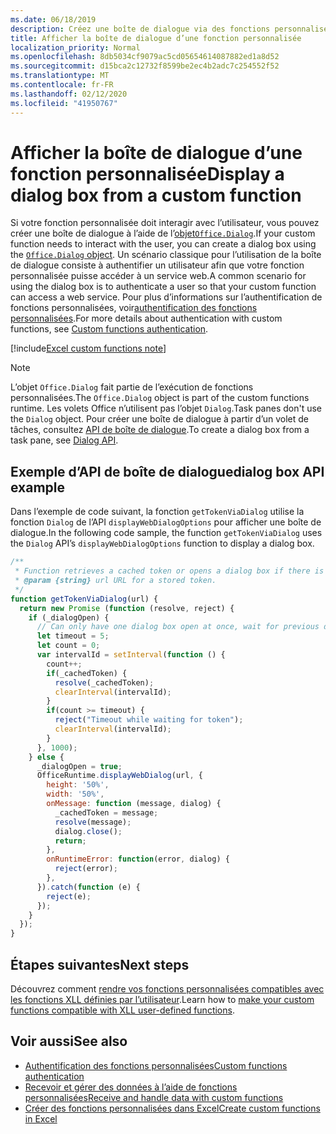 ```yaml
---
ms.date: 06/18/2019
description: Créez une boîte de dialogue via des fonctions personnalisées dans Excel à l’aide de JavaScript.
title: Afficher la boîte de dialogue d’une fonction personnalisée
localization_priority: Normal
ms.openlocfilehash: 8db5034cf9079ac5cd05654614087882ed1a8d52
ms.sourcegitcommit: d15bca2c12732f8599be2ec4b2adc7c254552f52
ms.translationtype: MT
ms.contentlocale: fr-FR
ms.lasthandoff: 02/12/2020
ms.locfileid: "41950767"
---
```

# <a name="display-a-dialog-box-from-a-custom-function"></a><span data-ttu-id="91a90-103">Afficher la boîte de dialogue d’une fonction personnalisée</span><span class="sxs-lookup"><span data-stu-id="91a90-103">Display a dialog box from a custom function</span></span>

<span data-ttu-id="91a90-104">Si votre fonction personnalisée doit interagir avec l’utilisateur, vous pouvez créer une boîte de dialogue à l’aide de l’[objet`Office.Dialog`](/javascript/api/office-runtime/officeruntime.dialog).</span><span class="sxs-lookup"><span data-stu-id="91a90-104">If your custom function needs to interact with the user, you can create a dialog box using the [`Office.Dialog` object](/javascript/api/office-runtime/officeruntime.dialog).</span></span> <span data-ttu-id="91a90-105">Un scénario classique pour l’utilisation de la boîte de dialogue consiste à authentifier un utilisateur afin que votre fonction personnalisée puisse accéder à un service web.</span><span class="sxs-lookup"><span data-stu-id="91a90-105">A common scenario for using the dialog box is to authenticate a user so that your custom function can access a web service.</span></span> <span data-ttu-id="91a90-106">Pour plus d’informations sur l’authentification de fonctions personnalisées, voir[authentification des fonctions personnalisées](./custom-functions-authentication.md).</span><span class="sxs-lookup"><span data-stu-id="91a90-106">For more details about authentication with custom functions, see [Custom functions authentication](./custom-functions-authentication.md).</span></span>

[!include[Excel custom functions note](../includes/excel-custom-functions-note.md)]

>[!NOTE]
> <span data-ttu-id="91a90-107">L’objet `Office.Dialog` fait partie de l’exécution de fonctions personnalisées.</span><span class="sxs-lookup"><span data-stu-id="91a90-107">The `Office.Dialog` object is part of the custom functions runtime.</span></span> <span data-ttu-id="91a90-108">Les volets Office n’utilisent pas l’objet `Dialog`.</span><span class="sxs-lookup"><span data-stu-id="91a90-108">Task panes don't use the `Dialog` object.</span></span> <span data-ttu-id="91a90-109">Pour créer une boîte de dialogue à partir d’un volet de tâches, consultez [API de boîte de dialogue](/office/dev/add-ins/develop/dialog-api-in-office-add-ins).</span><span class="sxs-lookup"><span data-stu-id="91a90-109">To create a dialog box from a task pane, see [Dialog API](/office/dev/add-ins/develop/dialog-api-in-office-add-ins).</span></span>

## <a name="dialog-box-api-example"></a><span data-ttu-id="91a90-110">Exemple d’API de boîte de dialogue</span><span class="sxs-lookup"><span data-stu-id="91a90-110">dialog box API example</span></span>

<span data-ttu-id="91a90-111">Dans l’exemple de code suivant, la fonction `getTokenViaDialog` utilise la fonction `Dialog` de l’API `displayWebDialogOptions` pour afficher une boîte de dialogue.</span><span class="sxs-lookup"><span data-stu-id="91a90-111">In the following code sample, the function `getTokenViaDialog` uses the `Dialog` API’s `displayWebDialogOptions` function to display a dialog box.</span></span>

```js
/**
 * Function retrieves a cached token or opens a dialog box if there is no saved token. Note that this is not a sufficient example of authentication but is intended to show the capabilities of the Dialog object.
 * @param {string} url URL for a stored token.
 */
function getTokenViaDialog(url) {
  return new Promise (function (resolve, reject) {
    if (_dialogOpen) {
      // Can only have one dialog box open at once, wait for previous dialog box's token
      let timeout = 5;
      let count = 0;
      var intervalId = setInterval(function () {
        count++;
        if(_cachedToken) {
          resolve(_cachedToken);
          clearInterval(intervalId);
        }
        if(count >= timeout) {
          reject("Timeout while waiting for token");
          clearInterval(intervalId);
        }
      }, 1000);
    } else {
      _dialogOpen = true;
      OfficeRuntime.displayWebDialog(url, {
        height: '50%',
        width: '50%',
        onMessage: function (message, dialog) {
          _cachedToken = message;
          resolve(message);
          dialog.close();
          return;
        },
        onRuntimeError: function(error, dialog) {
          reject(error);
        },
      }).catch(function (e) {
        reject(e);
      });
    }
  });
}
```

## <a name="next-steps"></a><span data-ttu-id="91a90-112">Étapes suivantes</span><span class="sxs-lookup"><span data-stu-id="91a90-112">Next steps</span></span>
<span data-ttu-id="91a90-113">Découvrez comment [rendre vos fonctions personnalisées compatibles avec les fonctions XLL définies par l’utilisateur](make-custom-functions-compatible-with-xll-udf.md).</span><span class="sxs-lookup"><span data-stu-id="91a90-113">Learn how to [make your custom functions compatible with XLL user-defined functions](make-custom-functions-compatible-with-xll-udf.md).</span></span>

## <a name="see-also"></a><span data-ttu-id="91a90-114">Voir aussi</span><span class="sxs-lookup"><span data-stu-id="91a90-114">See also</span></span>

* [<span data-ttu-id="91a90-115">Authentification des fonctions personnalisées</span><span class="sxs-lookup"><span data-stu-id="91a90-115">Custom functions authentication</span></span>](custom-functions-authentication.md)
* [<span data-ttu-id="91a90-116">Recevoir et gérer des données à l’aide de fonctions personnalisées</span><span class="sxs-lookup"><span data-stu-id="91a90-116">Receive and handle data with custom functions</span></span>](custom-functions-web-reqs.md)
* [<span data-ttu-id="91a90-117">Créer des fonctions personnalisées dans Excel</span><span class="sxs-lookup"><span data-stu-id="91a90-117">Create custom functions in Excel</span></span>](custom-functions-overview.md)
